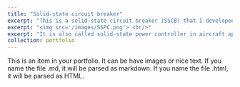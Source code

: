 ```yaml
---
title: "Solid-state circuit breaker"
excerpt: "This is a solid-state circuit breaker (SSCB) that I developeed in 2022. #UTK <br/>"
excerpt: "<img src='/images/SSPC.png'> <br/>"
excerpt: "It is also called solid-state power controller in aircraft applications. I designed and developed the liquid-cooled 1 kV 500 A SSPC with an efficiency of 99.51% and a specific power of 112.4 kW/kg, which significantly suppasses the state-of-the-art value of 82 kW/kg. I also performed analysis and proposed solutions for the parallel instability issue of multi-die paralleled SiC power module and addressed the high clamping ratio of high power TVS diodes. <br/>"
collection: portfolio
---
```


This is an item in your portfolio. It can be have images or nice text. If you name the file .md, it will be parsed as markdown. If you name the file .html, it will be parsed as HTML. 
